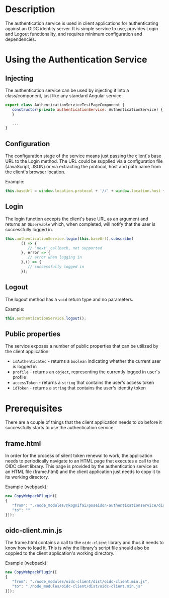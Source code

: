 # Description
The authentication service is used in client applications for authenticating against an OIDC identity server. It is simple service to use, provides Login and Logout functionality, and requires minimum configuration and dependencies.


# Using the Authentication Service

## Injecting
The authentication service can be used by injecting it into a class/component, just like any standard Angular service.

```javascript
export class AuthenticationServiceTestPageComponent {
   constructor(private authenticationService: AuthenticationService) {
   }

   ...
}
```

## Configuration
The configuration stage of the service means just passing the client's base URL to the Login method. The URL could be supplied via a configuration file (JavaScript, JSON) or via extracting the protocol, host and path name from the client's browser location.

Example:

```javascript
this.baseUrl = window.location.protocol + '//' + window.location.host + window.location.pathname;
```

## Login
The login function accepts the client's base URL as an argument and returns an ```Observable``` which, when completed, will notify that the user is successfully logged in.

```javascript
this.authenticationService.login(this.baseUrl).subscribe(
       () => {
          // 'next' callback, not supported
       }, error => {
          // error when logging in
       },() => {
          // successfully logged in
       });
```

## Logout
The logout method has a ```void``` return type and no parameters.

Example:
```javascript
this.authenticationService.logout();
```

## Public properties
The service exposes a number of public properties that can be utilized by the client application.

 - ```isAuthenticated``` - returns a ```boolean``` indicating whether the current user is logged in
 - ```profile``` - returns an ```object```, representing the currently logged in user's profile
 - ```accessToken``` - returns a ```string``` that contains the user's access token
 - ```idToken``` - returns a ```string``` that contains the user's identity token

# Prerequisites
There are a couple of things that the client application needs to do before it successfully starts to use the authentication service.

## frame.html
In order for the process of silent token renewal to work, the application needs to periodically navigate to an HTML page that executes a call to the OIDC client library. This page is provided by the authentication service as an HTML file (frame.html) and the client application just needs to copy it to its working directory.

Example (webpack):
```javascript
new CopyWebpackPlugin([
{
   "from": "./node_modules/@kognifai/poseidon-authenticationservice/dist/frame.html",
   "to": ""
}]);
```

## oidc-client.min.js
The frame.html contains a call to the ```oidc-client``` library and thus it needs to know how to load it. This is why the library's script file should also be coppied to the client application's working directory.

Example (webpack):
```javascript
new CopyWebpackPlugin([
{
   "from": "./node_modules/oidc-client/dist/oidc-client.min.js",
   "to": "./node_modules/oidc-client/dist/oidc-client.min.js"
}]);
```
